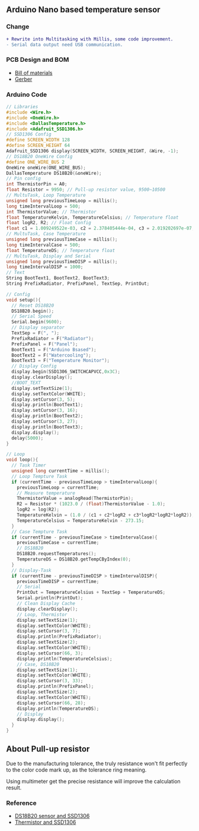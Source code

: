 ## Arduino Nano based temperature sensor
### Change
```diff
+ Rewrite into Multitasking with Millis, some code improvement.
- Serial data output need USB communication.
```
### PCB Design and BOM
* [Bill of materials](https://github.com/Suzhou65/Suzhou65.github.io/blob/master/lib_circuit/bom_arduino_waterloop_sensor.md)
* [Gerber](https://github.com/Suzhou65/Suzhou65.github.io/raw/master/lib_circuit/gerber_arduino_waterloop_sensor.zip)
### Arduino Code
```c++
// Libraries
#include <Wire.h>
#include <OneWire.h>
#include <DallasTemperature.h>
#include <Adafruit_SSD1306.h>
// SSD1306 Config
#define SCREEN_WIDTH 128
#define SCREEN_HEIGHT 64
Adafruit_SSD1306 display(SCREEN_WIDTH, SCREEN_HEIGHT, &Wire, -1);
// DS18B20 OneWire Config
#define ONE_WIRE_BUS 2
OneWire oneWire(ONE_WIRE_BUS);
DallasTemperature DS18B20(&oneWire);
// Pin config
int ThermistorPin = A0;
float Resistor = 9950; // Pull-up resistor value, 9500~10500
// MultuTask, Loop Temperature
unsigned long previousTimeLoop = millis();
long timeIntervalLoop = 500;
int ThermistorValue; // Thermistor
float TemperatureKelvin, TemperatureCelsius; // Temperature float
float logR2, R2; // Float Config
float c1 = 1.009249522e-03, c2 = 2.378405444e-04, c3 = 2.019202697e-07;
// MultuTask, Case Temperature
unsigned long previousTimeCase = millis();
long timeIntervalCase = 500;
float TemperatureDS; // Temperature float
// MultuTask, Display and Serial
unsigned long previousTimeDISP = millis();
long timeIntervalDISP = 1000;
// Text
String BootText1, BootText2, BootText3;
String PrefixRadiator, PrefixPanel, TextSep, PrintOut;

// Config
void setup(){
  // Reset DS18B20
  DS18B20.begin();
  // Serial Speed 
  Serial.begin(9600);
  // Display separator
  TextSep = F(", ");
  PrefixRadiator = F("Radiator");
  PrefixPanel = F("Panel");
  BootText1 = F("Arduino Bsased");
  BootText2 = F("Watercooling");
  BootText3 = F("Temperature Monitor");
  // Display Config
  display.begin(SSD1306_SWITCHCAPVCC,0x3C);
  display.clearDisplay();
  //BOOT_TEXT
  display.setTextSize(1);
  display.setTextColor(WHITE);
  display.setCursor(3, 5);
  display.println(BootText1);
  display.setCursor(3, 16);
  display.println(BootText2);
  display.setCursor(3, 27);
  display.println(BootText3);
  display.display();
  delay(5000);
}

// Loop
void loop(){
  // Task Timer
  unsigned long currentTime = millis();
  // Loop Tempture Task
  if (currentTime - previousTimeLoop > timeIntervalLoop){
    previousTimeLoop = currentTime;
    // Measure temperature
    ThermistorValue = analogRead(ThermistorPin);
    R2 = Resistor * (1023.0 / (float)ThermistorValue - 1.0);
    logR2 = log(R2);
    TemperatureKelvin = (1.0 / (c1 + c2*logR2 + c3*logR2*logR2*logR2));
    TemperatureCelsius = TemperatureKelvin - 273.15;
  }
  // Case Tempture Task
  if (currentTime - previousTimeCase > timeIntervalCase){
    previousTimeCase = currentTime;
    // DS18B20
    DS18B20.requestTemperatures();
    TemperatureDS = DS18B20.getTempCByIndex(0);
  }
  // Display-Task
  if (currentTime - previousTimeDISP > timeIntervalDISP){
    previousTimeDISP = currentTime;
    // Serial
    PrintOut = TemperatureCelsius + TextSep + TemperatureDS;
    Serial.println(PrintOut);
    // Clean Display Cache
    display.clearDisplay();
    // Loop, Thermistor
    display.setTextSize(1);
    display.setTextColor(WHITE);
    display.setCursor(3, 7);
    display.println(PrefixRadiator);
    display.setTextSize(2);
    display.setTextColor(WHITE);
    display.setCursor(66, 3);
    display.println(TemperatureCelsius);
    // Case, DS18B20
    display.setTextSize(1);
    display.setTextColor(WHITE);
    display.setCursor(3, 33);
    display.println(PrefixPanel);
    display.setTextSize(2);
    display.setTextColor(WHITE);
    display.setCursor(66, 28);
    display.println(TemperatureDS);
    // Display
    display.display();
  }
}
```
## About Pull-up resistor
Due to the manufacturing tolerance, the truly resistance won't fit perfectly to the color code mark up, as the tolerance ring meaning.

Using multimeter get the precise resistance will improve the calculation result.

### Reference
+ [DS18B20 sensor and SSD1306](https://simple-circuit.com/arduino-ds18b20-ssd1306-oled/)
+ [Thermistor and SSD1306](https://www.hackster.io/Arnov_Sharma_makes/temperature-meter-thermometer-with-ntc-and-oled-display-83faa7)